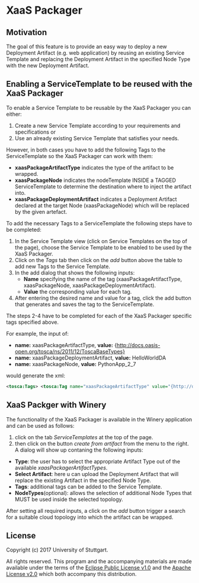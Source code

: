 # XaaS Packager

## Motivation

The goal of this feature is to provide an easy way to deploy a new Deployment Artifact (e.g. web application) by reusing an existing Service Template and replacing the Deployment Artifact in the specified Node Type with the new Deployment Artifact.

## Enabling a ServiceTemplate to be reused with the XaaS Packager

To enable a Service Template to be reusable by the XaaS Packager you can either:

1. Create a new Service Template according to your requirements and specifications or
2. Use an already existing Service Template that satisfies your needs.

However, in both cases you have to add the following Tags to the ServiceTemplate so the XaaS Packager can work with them:

- **xaasPackageArtifactType** indicates the type of the artifact to be wrapped.
- **xaasPackageNode** indicates the nodeTemplate INSIDE a TAGGED ServiceTemplate to determine the destination where to inject the artifact into.
- **xaasPackageDeploymentArtifact** indicates a Deployment Artifact declared at the target Node (xaasPackageNode) which will be replaced by the given artefact.

To add the necessary Tags to a ServiceTemplate the following steps have to be completed:

1. In the Service Template view (click on Service Templates on the top  of the page), choose the Service Template to be enabled to be used by the XaaS Packager.
2. Click on the *Tags* tab then click on the *add* button above the table to add new Tags to the Service Template.
3. In the add dialog that shows the following inputs:
    - **Name** specifying the name of the tag (xaasPackageArtifactType, xaasPackageNode, xaasPackageDeploymentArtifact).
    - **Value** the corresponding value for each tag.
4. After entering the desired name and value for a tag, click the add button that generates and saves the tag to the ServiceTemplate.

The steps 2-4 have to be completed for each of the XaaS Packager specific tags specified above.



For example, the input of:
- **name:** xaasPackageArtifactType, **value:** {http://docs.oasis-open.org/tosca/ns/2011/12/ToscaBaseTypes}
- **name:** xaasPackageDeploymentArtifact, **value:** HelloWorldDA
- **name:** xaasPackageNode, **value:** PythonApp_2_7


 would generate the xml:

 ``` xml
<tosca:Tags> <tosca:Tag name="xaasPackageArtifactType" value="{http://docs.oasis-open.org/tosca/ns/2011/12/ToscaBaseTypes}ScriptArtifact"/> <tosca:Tag name="xaasPackageDeploymentArtifact" value="HelloWorldDA"/> <tosca:Tag name="xaasPackageNode" value="PythonApp_2_7"/> </tosca:Tags>
```
## XaaS Packger with Winery
The functionality of the XaaS Packager is available in the Winery application and can be used as follows:


1. click on the tab *ServiceTemplates* at the top of the page.
2. then click on the button *create from artifact* from the menu to the right.  A dialog will show up contaning the following inputs:
- **Type**: the user has to select the appropriate Artifact Type out of the available *xaasPackagerArtifactTypes*.
- **Select Artifact**: here u can upload the Deployment Artifact that will replace the existing Artifact in the specified Node Type.
- **Tags**: additional tags can be added to the Service Template.
- **NodeTypes**(optional): allows the selection of additional Node Types that MUST be used inside the selected topology.

After setting all required inputs, a click on the *add* button trigger a search for a suitable cloud topology into which the artifact can be wrapped.

## License

Copyright (c) 2017 University of Stuttgart.

All rights reserved. This program and the accompanying materials
are made available under the terms of the [Eclipse Public License v1.0]
and the [Apache License v2.0] which both accompany this distribution.

  [Apache License v2.0]: http://www.apache.org/licenses/LICENSE-2.0.html
  [Eclipse Public License v1.0]: http://www.eclipse.org/legal/epl-v10.html

